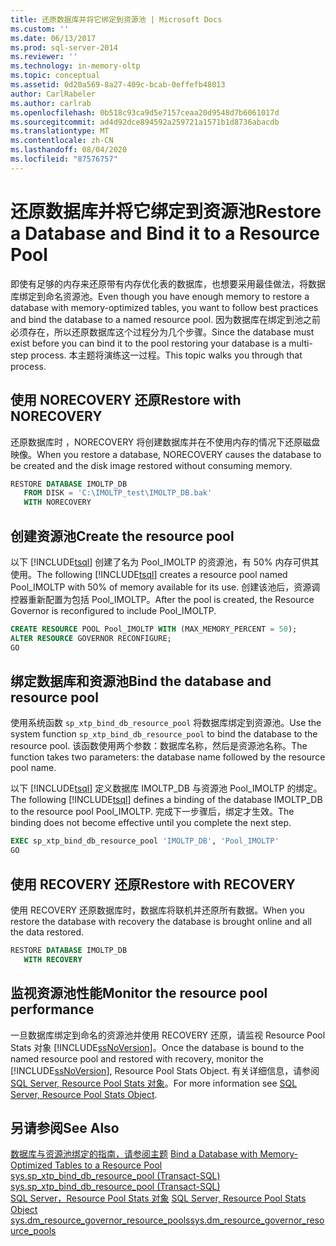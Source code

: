 ```yaml
---
title: 还原数据库并将它绑定到资源池 | Microsoft Docs
ms.custom: ''
ms.date: 06/13/2017
ms.prod: sql-server-2014
ms.reviewer: ''
ms.technology: in-memory-oltp
ms.topic: conceptual
ms.assetid: 0d20a569-8a27-409c-bcab-0effefb48013
author: CarlRabeler
ms.author: carlrab
ms.openlocfilehash: 0b518c93ca9d5e7157ceaa20d9548d7b6061017d
ms.sourcegitcommit: ad4d92dce894592a259721a1571b1d8736abacdb
ms.translationtype: MT
ms.contentlocale: zh-CN
ms.lasthandoff: 08/04/2020
ms.locfileid: "87576757"
---
```

# <a name="restore-a-database-and-bind-it-to-a-resource-pool"></a><span data-ttu-id="4b3bb-102">还原数据库并将它绑定到资源池</span><span class="sxs-lookup"><span data-stu-id="4b3bb-102">Restore a Database and Bind it to a Resource Pool</span></span>
  <span data-ttu-id="4b3bb-103">即使有足够的内存来还原带有内存优化表的数据库，也想要采用最佳做法，将数据库绑定到命名资源池。</span><span class="sxs-lookup"><span data-stu-id="4b3bb-103">Even though you have enough memory to restore a database with memory-optimized tables, you want to follow best practices and bind the database to a named resource pool.</span></span> <span data-ttu-id="4b3bb-104">因为数据库在绑定到池之前必须存在，所以还原数据库这个过程分为几个步骤。</span><span class="sxs-lookup"><span data-stu-id="4b3bb-104">Since the database must exist before you can bind it to the pool restoring your database is a multi-step process.</span></span> <span data-ttu-id="4b3bb-105">本主题将演练这一过程。</span><span class="sxs-lookup"><span data-stu-id="4b3bb-105">This topic walks you through that process.</span></span>  
  
##  <a name="restore-with-norecovery"></a><span data-ttu-id="4b3bb-106">使用 NORECOVERY 还原</span><span class="sxs-lookup"><span data-stu-id="4b3bb-106">Restore with NORECOVERY</span></span>  
 <span data-ttu-id="4b3bb-107">还原数据库时 ，NORECOVERY 将创建数据库并在不使用内存的情况下还原磁盘映像。</span><span class="sxs-lookup"><span data-stu-id="4b3bb-107">When you restore a database, NORECOVERY causes the database to be created and the disk image restored without consuming memory.</span></span>  
  
```sql  
RESTORE DATABASE IMOLTP_DB   
   FROM DISK = 'C:\IMOLTP_test\IMOLTP_DB.bak'  
   WITH NORECOVERY  
```  
  
##  <a name="create-the-resource-pool"></a><span data-ttu-id="4b3bb-108">创建资源池</span><span class="sxs-lookup"><span data-stu-id="4b3bb-108">Create the resource pool</span></span>  
 <span data-ttu-id="4b3bb-109">以下 [!INCLUDE[tsql](../../includes/tsql-md.md)] 创建了名为 Pool_IMOLTP 的资源池，有 50% 内存可供其使用。</span><span class="sxs-lookup"><span data-stu-id="4b3bb-109">The following [!INCLUDE[tsql](../../includes/tsql-md.md)] creates a resource pool named Pool_IMOLTP with 50% of memory available for its use.</span></span>  <span data-ttu-id="4b3bb-110">创建该池后，资源调控器重新配置为包括 Pool_IMOLTP。</span><span class="sxs-lookup"><span data-stu-id="4b3bb-110">After the pool is created, the Resource Governor is reconfigured to include Pool_IMOLTP.</span></span>  
  
```sql  
CREATE RESOURCE POOL Pool_IMOLTP WITH (MAX_MEMORY_PERCENT = 50);  
ALTER RESOURCE GOVERNOR RECONFIGURE;  
GO  
```  
  
##  <a name="bind-the-database-and-resource-pool"></a><span data-ttu-id="4b3bb-111">绑定数据库和资源池</span><span class="sxs-lookup"><span data-stu-id="4b3bb-111">Bind the database and resource pool</span></span>  
 <span data-ttu-id="4b3bb-112">使用系统函数 `sp_xtp_bind_db_resource_pool` 将数据库绑定到资源池。</span><span class="sxs-lookup"><span data-stu-id="4b3bb-112">Use the system function `sp_xtp_bind_db_resource_pool` to bind the database to the resource pool.</span></span> <span data-ttu-id="4b3bb-113">该函数使用两个参数：数据库名称，然后是资源池名称。</span><span class="sxs-lookup"><span data-stu-id="4b3bb-113">The function takes two parameters: the database name followed by the resource pool name.</span></span>  
  
 <span data-ttu-id="4b3bb-114">以下 [!INCLUDE[tsql](../../includes/tsql-md.md)] 定义数据库 IMOLTP_DB 与资源池 Pool_IMOLTP 的绑定。</span><span class="sxs-lookup"><span data-stu-id="4b3bb-114">The following [!INCLUDE[tsql](../../includes/tsql-md.md)] defines a binding of the database IMOLTP_DB to the resource pool Pool_IMOLTP.</span></span> <span data-ttu-id="4b3bb-115">完成下一步骤后，绑定才生效。</span><span class="sxs-lookup"><span data-stu-id="4b3bb-115">The binding does not become effective until you complete the next step.</span></span>  
  
```sql  
EXEC sp_xtp_bind_db_resource_pool 'IMOLTP_DB', 'Pool_IMOLTP'  
GO  
```  
  
##  <a name="restore-with-recovery"></a><span data-ttu-id="4b3bb-116">使用 RECOVERY 还原</span><span class="sxs-lookup"><span data-stu-id="4b3bb-116">Restore with RECOVERY</span></span>  
 <span data-ttu-id="4b3bb-117">使用 RECOVERY 还原数据库时，数据库将联机并还原所有数据。</span><span class="sxs-lookup"><span data-stu-id="4b3bb-117">When you restore the database with recovery the database is brought online and all the data restored.</span></span>  
  
```sql  
RESTORE DATABASE IMOLTP_DB   
   WITH RECOVERY  
```  
  
##  <a name="monitor-the-resource-pool-performance"></a><span data-ttu-id="4b3bb-118">监视资源池性能</span><span class="sxs-lookup"><span data-stu-id="4b3bb-118">Monitor the resource pool performance</span></span>  
 <span data-ttu-id="4b3bb-119">一旦数据库绑定到命名的资源池并使用 RECOVERY 还原，请监视 Resource Pool Stats 对象 [!INCLUDE[ssNoVersion](../../includes/ssnoversion-md.md)]。</span><span class="sxs-lookup"><span data-stu-id="4b3bb-119">Once the database is bound to the named resource pool and restored with recovery, monitor the [!INCLUDE[ssNoVersion](../../includes/ssnoversion-md.md)], Resource Pool Stats Object.</span></span> <span data-ttu-id="4b3bb-120">有关详细信息，请参阅 [SQL Server, Resource Pool Stats 对象](../performance-monitor/sql-server-resource-pool-stats-object.md)。</span><span class="sxs-lookup"><span data-stu-id="4b3bb-120">For more information see [SQL Server, Resource Pool Stats Object](../performance-monitor/sql-server-resource-pool-stats-object.md).</span></span>  
  
## <a name="see-also"></a><span data-ttu-id="4b3bb-121">另请参阅</span><span class="sxs-lookup"><span data-stu-id="4b3bb-121">See Also</span></span>  
 <span data-ttu-id="4b3bb-122">[数据库与资源池绑定的指南，请参阅主题](bind-a-database-with-memory-optimized-tables-to-a-resource-pool.md) </span><span class="sxs-lookup"><span data-stu-id="4b3bb-122">[Bind a Database with Memory-Optimized Tables to a Resource Pool](bind-a-database-with-memory-optimized-tables-to-a-resource-pool.md) </span></span>  
 <span data-ttu-id="4b3bb-123">[sys.sp_xtp_bind_db_resource_pool (Transact-SQL)](/sql/relational-databases/system-stored-procedures/sys-sp-xtp-bind-db-resource-pool-transact-sql) </span><span class="sxs-lookup"><span data-stu-id="4b3bb-123">[sys.sp_xtp_bind_db_resource_pool &#40;Transact-SQL&#41;](/sql/relational-databases/system-stored-procedures/sys-sp-xtp-bind-db-resource-pool-transact-sql) </span></span>  
 <span data-ttu-id="4b3bb-124">[SQL Server，Resource Pool Stats 对象](../performance-monitor/sql-server-resource-pool-stats-object.md) </span><span class="sxs-lookup"><span data-stu-id="4b3bb-124">[SQL Server, Resource Pool Stats Object](../performance-monitor/sql-server-resource-pool-stats-object.md) </span></span>  
 [<span data-ttu-id="4b3bb-125">sys.dm_resource_governor_resource_pools</span><span class="sxs-lookup"><span data-stu-id="4b3bb-125">sys.dm_resource_governor_resource_pools</span></span>](/sql/relational-databases/system-stored-procedures/sys-sp-xtp-unbind-db-resource-pool-transact-sql)  
  
  
